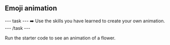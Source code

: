 <h2 class="c-project-heading--task">Emoji animation</h2>

--- task ---
➡️ Use the skills you have learned to create your own animation.
--- /task --- 

Run the starter code to see an animation of a flower.




